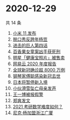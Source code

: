 # 2020-12-29

共 14 条

<!-- BEGIN ZHIHUSEARCH -->
<!-- 最后更新时间 Tue Dec 29 2020 16:12:54 GMT+0800 (CST) -->
1. [小米 11 发布](https://www.zhihu.com/search?q=小米11)
1. [脱口秀反跨年杨笠](https://www.zhihu.com/search?q=杨笠)
1. [进击的巨人第四话](https://www.zhihu.com/search?q=进击的巨人)
1. [百香果女童案凶手获死刑](https://www.zhihu.com/search?q=百香果女童)
1. [明星「健康宝照片」被售卖](https://www.zhihu.com/search?q=健康宝明星)
1. [网易云 2020 年度报告](https://www.zhihu.com/search?q=网易云)
1. [全球新冠确诊超 8000 万例](https://www.zhihu.com/search?q=全球新冠确诊)
1. [钢琴家傅聪感染新冠去世](https://www.zhihu.com/search?q=傅聪去世)
1. [日本将暂停新入境](https://www.zhihu.com/search?q=日本)
1. [小伙滑雪坠亡母亲发声](https://www.zhihu.com/search?q=滑雪坠亡)
1. [王一博被报假警](https://www.zhihu.com/search?q=王一博)
1. [郑爽发文](https://www.zhihu.com/search?q=郑爽)
1. [2021 考研数学难度如何？](https://www.zhihu.com/search?q=考研数学)
1. [尼克·杨加盟浙江广厦](https://www.zhihu.com/search?q=尼克杨)
<!-- END ZHIHUSEARCH -->

